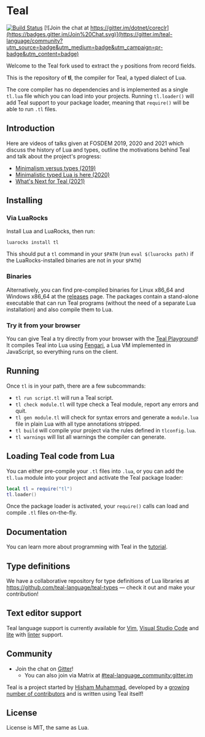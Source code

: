 
Teal
====

[![Build Status](https://travis-ci.org/teal-language/tl.svg?branch=master)](https://travis-ci.org/teal-language/tl)
[![Join the chat at https://gitter.im/dotnet/coreclr](https://badges.gitter.im/Join%20Chat.svg)](https://gitter.im/teal-language/community?utm_source=badge&utm_medium=badge&utm_campaign=pr-badge&utm_content=badge)

Welcome to the Teal fork used to extract the `y` positions from record fields.

This is the repository of **tl**, the compiler for Teal, a typed dialect of Lua.

The core compiler has no dependencies and is implemented as a single `tl.lua`
file which you can load into your projects. Running `tl.loader()` will add
Teal support to your package loader, meaning that `require()` will be able to
run `.tl` files.

## Introduction

Here are videos of talks given at FOSDEM 2019, 2020 and 2021 which discuss the
history of Lua and types, outline the motivations behind Teal and talk about
the project's progress:

* [Minimalism versus types (2019)](https://www.youtube.com/watch?v=OPyBQRndLUk)
* [Minimalistic typed Lua is here (2020)](https://www.youtube.com/watch?v=HfnjUCRzRKU)
* [What's Next for Teal (2021)](https://www.youtube.com/watch?v=OqXbnaDR8QY)

## Installing

### Via LuaRocks

Install Lua and LuaRocks, then run:

```
luarocks install tl
```

This should put a `tl` command in your `$PATH` (run `eval $(luarocks path)` if
the LuaRocks-installed binaries are not in your `$PATH`)

### Binaries

Alternatively, you can find pre-compiled binaries for Linux x86_64 and Windows
x86_64 at the [releases](https://github.com/teal-language/tl/releases) page.
The packages contain a stand-alone executable that can run Teal programs
(without the need of a separate Lua installation) and also compile them to Lua.

### Try it from your browser

You can give Teal a try directly from your browser with the [Teal
Playground](https://teal-playground.netlify.app/)! It compiles Teal into Lua using
[Fengari](https://github.com/fengari-lua/fengari), a Lua VM implemented in
JavaScript, so everything runs on the client.

## Running

Once `tl` is in your path, there are a few subcommands:

* `tl run script.tl` will run a Teal script.
* `tl check module.tl` will type check a Teal module, report any errors and
  quit.
* `tl gen module.tl` will check for syntax errors and
  generate a `module.lua` file in plain Lua with all type annotations
  stripped.
* `tl build` will compile your project via the rules defined in `tlconfig.lua`.
* `tl warnings` will list all warnings the compiler can generate.

## Loading Teal code from Lua

You can either pre-compile your `.tl` files into `.lua`, or you can add
the `tl.lua` module into your project and activate the Teal package loader:

```lua
local tl = require("tl")
tl.loader()
```

Once the package loader is activated, your `require()` calls can load and
compile `.tl` files on-the-fly.

## Documentation

You can learn more about programming with Teal in the [tutorial](docs/tutorial.md).

## Type definitions

We have a collaborative repository for type definitions of Lua libraries
at https://github.com/teal-language/teal-types — check it out and make your
contribution!

## Text editor support

Teal language support is currently available for [Vim](https://github.com/teal-language/vim-teal), [Visual Studio Code](https://github.com/teal-language/vscode-teal) and [lite](https://github.com/rxi/lite-plugins/blob/master/plugins/language_teal.lua) with [linter](https://github.com/drmargarido/linters/blob/master/linter_teal.lua) support.

## Community

* Join the chat on [Gitter](https://gitter.im/teal-language/community)!
  * You can also join via Matrix at [#teal-language_community:gitter.im](https://matrix.to/#/#teal-language_community:gitter.im)

Teal is a project started by [Hisham Muhammad](https://hisham.hm),
developed by a [growing number of contributors](https://github.com/teal-language/tl/graphs/contributors)
and is written using Teal itself!

## License

License is MIT, the same as Lua.

